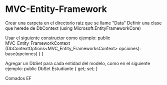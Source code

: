 # MVC-Entity-Framework

Crear una carpeta en el directorio raiz que se llame "Data"
Definir una clase que herede de DbContext (using Microsoft.EntityFrameworkCore)

Usar el siguiente constructor como ejemplo:
public MVC_Entity_FrameworkContext (DbContextOptions<MVC_Entity_FrameworksContext> opciones): base(opciones)
{
}

Agregar un DbSet para cada entidad del modelo, como en el siguiente ejemplo:
public DbSet<Estudiante> Estudiante { get; set; }



Comados EF

